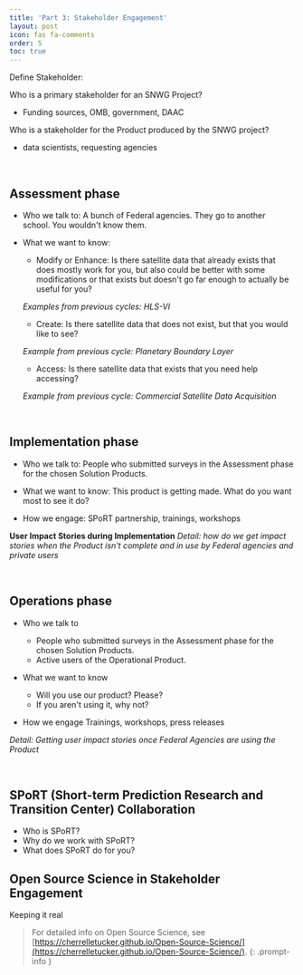 ```yaml
---
title: 'Part 3: Stakeholder Engagement'
layout: post
icon: fas fa-comments
order: 5
toc: true
---
```


Define Stakeholder:

Who is a primary stakeholder for an SNWG Project?
- Funding sources, OMB, government, DAAC

Who is a stakeholder for the Product produced by the SNWG project? 
- data scientists, requesting agencies
<br>

## Assessment phase
- Who we talk to:
A bunch of Federal agencies. They go to another school. You wouldn't know them.

- What we want to know:
    - Modify or Enhance: Is there satellite data that already exists that does mostly work for you, but also could be better with some modifications or that exists but doesn't go far enough to actually be useful for you?

    _Examples from previous cycles: HLS-VI_

    - Create: Is there satellite data that does not exist, but that you would like to see?

    _Example from previous cycle: Planetary Boundary Layer_

    - Access: Is there satellite data that exists that you need help accessing?

    _Example from previous cycle: Commercial Satellite Data Acquisition_
<br>

## Implementation phase
- Who we talk to:
People who submitted surveys in the Assessment phase for the chosen Solution Products.

- What we want to know:
This product is getting made. What do you want most to see it do? 

- How we engage: 
SPoRT partnership, trainings, workshops

**User Impact Stories during Implementation**
_Detail: how do we get impact stories when the Product isn't complete and in use by Federal agencies and private users_

<br>

## Operations phase
- Who we talk to
    - People who submitted surveys in the Assessment phase for the chosen Solution Products.
    - Active users of the Operational Product. 

- What we want to know
    - Will you use our product? Please?  
    - If you aren't using it, why not?

- How we engage 
Trainings, workshops, press releases

_Detail: Getting user impact stories once Federal Agencies are using the Product_

<br>

## SPoRT (Short-term Prediction Research and Transition Center) Collaboration
- Who is SPoRT?
- Why do we work with SPoRT?
- What does SPoRT do for you? 

## Open Source Science in Stakeholder Engagement
Keeping it real

<!-- markdownlint-capture -->
<!-- markdownlint-disable -->

> For detailed info on Open Source Science, see [https://cherrelletucker.github.io/Open-Source-Science/](https://cherrelletucker.github.io/Open-Source-Science/).
{: .prompt-info }

<!-- markdownlint-restore -->
